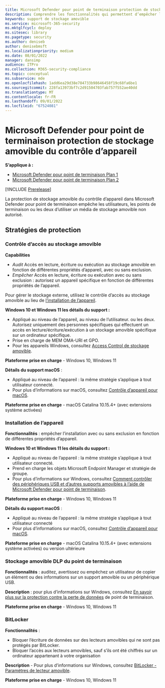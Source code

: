 ```yaml
---
title: Microsoft Defender pour point de terminaison protection de stockage amovible du contrôle d’appareil
description: Comprendre les fonctionnalités qui permettent d’empêcher l’utilisateur ou l’ordinateur ou les deux d’utiliser un média de stockage amovible non autorisé
keywords: support de stockage amovible
ms.service: microsoft-365-security
ms.mktglfcycl: deploy
ms.sitesec: library
ms.pagetype: security
ms.author: deniseb
author: denisebmsft
ms.localizationpriority: medium
ms.date: 08/01/2022
manager: dansimp
audience: ITPro
ms.collection: M365-security-compliance
ms.topic: conceptual
ms.subservice: mde
ms.openlocfilehash: 1add6ea29d38e784733b98646458f19c68fa6be1
ms.sourcegitcommit: 228fa13973bf7c2d91504703fab757f552ae40dd
ms.translationtype: MT
ms.contentlocale: fr-FR
ms.lasthandoff: 09/01/2022
ms.locfileid: "67524081"
---
```

# <a name="microsoft-defender-for-endpoint-device-control-removable-storage-protection"></a>Microsoft Defender pour point de terminaison protection de stockage amovible du contrôle d’appareil


**S’applique à :**
- [Microsoft Defender pour point de terminaison Plan 1](https://go.microsoft.com/fwlink/p/?linkid=2154037)
- [Microsoft Defender pour point de terminaison Plan 2](https://go.microsoft.com/fwlink/p/?linkid=2154037)

[!INCLUDE [Prerelease](../includes/prerelease.md)]

La protection de stockage amovible du contrôle d’appareil dans Microsoft Defender pour point de terminaison empêche les utilisateurs, les points de terminaison ou les deux d’utiliser un média de stockage amovible non autorisé.

## <a name="protection-policies"></a>Stratégies de protection

### <a name="removable-storage-access-control"></a>Contrôle d’accès au stockage amovible

**Capabilities**

- *Audit* Accès en lecture, écriture ou exécution au stockage amovible en fonction de différentes propriétés d’appareil, avec ou sans exclusion.
- *Empêcher* Accès en lecture, écriture ou exécution avec ou sans exclusion : autorisez un appareil spécifique en fonction de différentes propriétés de l’appareil.

Pour gérer le stockage externe, utilisez le contrôle d’accès au stockage amovible au lieu de [l’installation de l’appareil](#device-installation).

**Windows 10 et Windows 11 les détails du support :**

- Appliqué au niveau de l’appareil, au niveau de l’utilisateur. ou les deux. Autorisez uniquement des personnes spécifiques qui effectuent un accès en lecture/écriture/exécution à un stockage amovible spécifique sur un ordinateur spécifique.
- Prise en charge de MEM OMA-URI et GPO.
- Pour les appareils Windows, consultez [Access Control de stockage amovible](device-control-removable-storage-access-control.md).

**Plateforme prise en charge** - Windows 10, Windows 11

**Détails du support macOS** :

- Appliqué au niveau de l’appareil : la même stratégie s’applique à tout utilisateur connecté.
- Pour plus d’informations sur macOS, consultez [Contrôle d’appareil pour macOS](mac-device-control-overview.md).

**Plateforme prise en charge** - macOS Catalina 10.15.4+ (avec extensions système activées)


### <a name="device-installation"></a>Installation de l’appareil

**Fonctionnalités** : empêcher l’installation avec ou sans exclusion en fonction de différentes propriétés d’appareil.

**Windows 10 et Windows 11 les détails du support :**

- Appliqué au niveau de l’appareil : la même stratégie s’applique à tout utilisateur connecté.
- Prend en charge les objets Microsoft Endpoint Manager et stratégie de groupe.
- Pour plus d’informations sur Windows, consultez [Comment contrôler des périphériques USB et d’autres supports amovibles à l’aide de Microsoft Defender pour point de terminaison](control-usb-devices-using-intune.md).

**Plateforme prise en charge** - Windows 10, Windows 11

**Détails du support macOS** :

- Appliqué au niveau de l’appareil : la même stratégie s’applique à tout utilisateur connecté
- Pour plus d’informations sur macOS, consultez [Contrôle d’appareil pour macOS](mac-device-control-overview.md).

**Plateforme prise en charge** - macOS Catalina 10.15.4+ (avec extensions système activées) ou version ultérieure

### <a name="endpoint-dlp-removable-storage"></a>Stockage amovible DLP du point de terminaison

**Fonctionnalités** : auditez, avertissez ou empêchez un utilisateur de copier un élément ou des informations sur un support amovible ou un périphérique USB.

**Description** : pour plus d’informations sur Windows, consultez [En savoir plus sur la protection contre la perte de données](../../compliance/endpoint-dlp-learn-about.md) de point de terminaison.

**Plateforme prise en charge** - Windows 10, Windows 11

### <a name="bitlocker"></a>BitLocker

**Fonctionnalités** :

- Bloquer l’écriture de données sur des lecteurs amovibles qui ne sont pas protégés par BitLocker.
- Bloquer l’accès aux lecteurs amovibles, sauf s’ils ont été chiffrés sur un ordinateur appartenant à votre organisation

**Description** - Pour plus d’informations sur Windows, consultez [BitLocker - Paramètres de lecteur amovible](/mem/intune/protect/endpoint-security-disk-encryption-profile-settings).

**Plateforme prise en charge** - Windows 10, Windows 11
